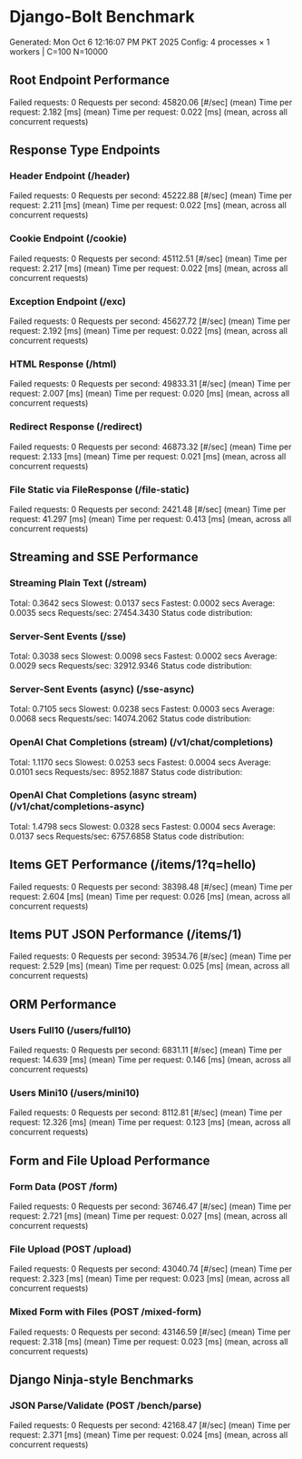 # Django-Bolt Benchmark
Generated: Mon Oct  6 12:16:07 PM PKT 2025
Config: 4 processes × 1 workers | C=100 N=10000

## Root Endpoint Performance
Failed requests:        0
Requests per second:    45820.06 [#/sec] (mean)
Time per request:       2.182 [ms] (mean)
Time per request:       0.022 [ms] (mean, across all concurrent requests)

## Response Type Endpoints
### Header Endpoint (/header)
Failed requests:        0
Requests per second:    45222.88 [#/sec] (mean)
Time per request:       2.211 [ms] (mean)
Time per request:       0.022 [ms] (mean, across all concurrent requests)
### Cookie Endpoint (/cookie)
Failed requests:        0
Requests per second:    45112.51 [#/sec] (mean)
Time per request:       2.217 [ms] (mean)
Time per request:       0.022 [ms] (mean, across all concurrent requests)
### Exception Endpoint (/exc)
Failed requests:        0
Requests per second:    45627.72 [#/sec] (mean)
Time per request:       2.192 [ms] (mean)
Time per request:       0.022 [ms] (mean, across all concurrent requests)
### HTML Response (/html)
Failed requests:        0
Requests per second:    49833.31 [#/sec] (mean)
Time per request:       2.007 [ms] (mean)
Time per request:       0.020 [ms] (mean, across all concurrent requests)
### Redirect Response (/redirect)
Failed requests:        0
Requests per second:    46873.32 [#/sec] (mean)
Time per request:       2.133 [ms] (mean)
Time per request:       0.021 [ms] (mean, across all concurrent requests)
### File Static via FileResponse (/file-static)
Failed requests:        0
Requests per second:    2421.48 [#/sec] (mean)
Time per request:       41.297 [ms] (mean)
Time per request:       0.413 [ms] (mean, across all concurrent requests)

## Streaming and SSE Performance
### Streaming Plain Text (/stream)
  Total:	0.3642 secs
  Slowest:	0.0137 secs
  Fastest:	0.0002 secs
  Average:	0.0035 secs
  Requests/sec:	27454.3430
Status code distribution:
### Server-Sent Events (/sse)
  Total:	0.3038 secs
  Slowest:	0.0098 secs
  Fastest:	0.0002 secs
  Average:	0.0029 secs
  Requests/sec:	32912.9346
Status code distribution:
### Server-Sent Events (async) (/sse-async)
  Total:	0.7105 secs
  Slowest:	0.0238 secs
  Fastest:	0.0003 secs
  Average:	0.0068 secs
  Requests/sec:	14074.2062
Status code distribution:
### OpenAI Chat Completions (stream) (/v1/chat/completions)
  Total:	1.1170 secs
  Slowest:	0.0253 secs
  Fastest:	0.0004 secs
  Average:	0.0101 secs
  Requests/sec:	8952.1887
Status code distribution:
### OpenAI Chat Completions (async stream) (/v1/chat/completions-async)
  Total:	1.4798 secs
  Slowest:	0.0328 secs
  Fastest:	0.0004 secs
  Average:	0.0137 secs
  Requests/sec:	6757.6858
Status code distribution:

## Items GET Performance (/items/1?q=hello)
Failed requests:        0
Requests per second:    38398.48 [#/sec] (mean)
Time per request:       2.604 [ms] (mean)
Time per request:       0.026 [ms] (mean, across all concurrent requests)

## Items PUT JSON Performance (/items/1)
Failed requests:        0
Requests per second:    39534.76 [#/sec] (mean)
Time per request:       2.529 [ms] (mean)
Time per request:       0.025 [ms] (mean, across all concurrent requests)

## ORM Performance
### Users Full10 (/users/full10)
Failed requests:        0
Requests per second:    6831.11 [#/sec] (mean)
Time per request:       14.639 [ms] (mean)
Time per request:       0.146 [ms] (mean, across all concurrent requests)
### Users Mini10 (/users/mini10)
Failed requests:        0
Requests per second:    8112.81 [#/sec] (mean)
Time per request:       12.326 [ms] (mean)
Time per request:       0.123 [ms] (mean, across all concurrent requests)

## Form and File Upload Performance
### Form Data (POST /form)
Failed requests:        0
Requests per second:    36746.47 [#/sec] (mean)
Time per request:       2.721 [ms] (mean)
Time per request:       0.027 [ms] (mean, across all concurrent requests)
### File Upload (POST /upload)
Failed requests:        0
Requests per second:    43040.74 [#/sec] (mean)
Time per request:       2.323 [ms] (mean)
Time per request:       0.023 [ms] (mean, across all concurrent requests)
### Mixed Form with Files (POST /mixed-form)
Failed requests:        0
Requests per second:    43146.59 [#/sec] (mean)
Time per request:       2.318 [ms] (mean)
Time per request:       0.023 [ms] (mean, across all concurrent requests)

## Django Ninja-style Benchmarks
### JSON Parse/Validate (POST /bench/parse)
Failed requests:        0
Requests per second:    42168.47 [#/sec] (mean)
Time per request:       2.371 [ms] (mean)
Time per request:       0.024 [ms] (mean, across all concurrent requests)
